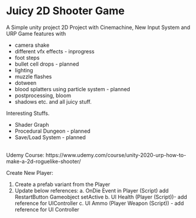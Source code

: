 # Juicy 2D Shooter Game #

A Simple unity project 2D Project with Cinemachine, New Input System and URP
Game features with 
- camera shake
- different vfx effects - inprogress
- foot steps
- bullet cell drops - planned
- lighting
- muzzle flashes
- dotween
- blood splatters using particle system - planned
- postprocessing, bloom 
- shadows etc.
and all juicy stuff.

Interesting Stuffs.

- Shader Graph
- Procedural Dungeon - planned
- Save/Load System - planned

<br>
Udemy Course:
https://www.udemy.com/course/unity-2020-urp-how-to-make-a-2d-roguelike-shooter/


Create New Player:
1. Create a prefab variant from the Player
2. Update below references:
	a. OnDie Event in Player (Script) add RestartButton Gameobject setActive
	b. UI Health (Player (Script))- add reference for UIController
	c. UI Ammo (Player Weapon (Script)) - add reference for UI Controller
